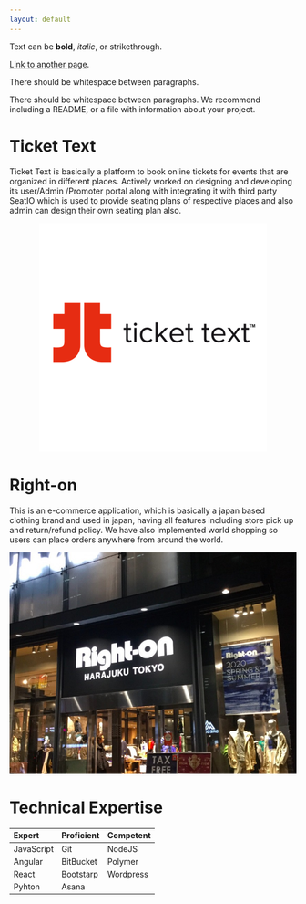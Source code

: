 ```yaml
---
layout: default
---
```


Text can be **bold**, _italic_, or ~~strikethrough~~.

[Link to another page](./another-page.html).

There should be whitespace between paragraphs.

There should be whitespace between paragraphs. We recommend including a README, or a file with information about your project.

# Ticket Text

Ticket Text is basically a platform to book online tickets for events that are organized in different places. Actively worked on designing and developing its user/Admin /Promoter portal along with integrating it with third party SeatIO which is used to provide seating plans of respective places and also admin can design their own seating plan also.
>
<center><img src="assets/img/ticket-text.png"/></center>



# Right-on

This is an e-commerce application, which is basically a japan based clothing brand and used in japan, having all features including store pick up and return/refund policy. We have also implemented world shopping so users can place orders anywhere from around the world.
>
<center><img src="assets/img/right-on.jpg"/></center>




# Technical Expertise

| Expert        | Proficient        | Competent |
|:-------------|:------------------|:------|
| JavaScript   | Git               | NodeJS  |
| Angular      | BitBucket         | Polymer  |
| React        | Bootstarp         | Wordpress   |
| Pyhton       | Asana             | 




